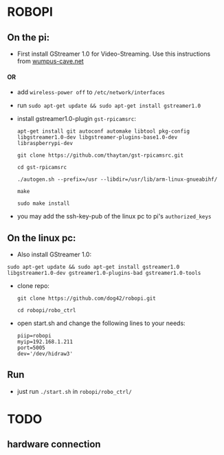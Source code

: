 # ROBOPI

## On the pi:


* First install GStreamer 1.0 for Video-Streaming. Use this instructions from [wumpus-cave.net](http://www.wumpus-cave.net/2015/11/06/low-latency-fpv-streaming-with-the-raspberry-pi/)

#### OR

* add `wireless-power off` to `/etc/network/interfaces`

* run `sudo apt-get update && sudo apt-get install gstreamer1.0`

* install gstreamer1.0-plugin `gst-rpicamsrc`: 

	```apt-get install git autoconf automake libtool pkg-config libgstreamer1.0-dev libgstreamer-plugins-base1.0-dev libraspberrypi-dev```

	`git clone https://github.com/thaytan/gst-rpicamsrc.git`

	`cd gst-rpicamsrc`

	```./autogen.sh --prefix=/usr --libdir=/usr/lib/arm-linux-gnueabihf/```

	```make```

	```sudo make install```

* you may add the ssh-key-pub of the linux pc to pi's `authorized_keys`

	



## On the linux pc:



* Also install GStreamer 1.0:

 `sudo apt-get update && sudo apt-get install gstreamer1.0 libgstreamer1.0-dev gstreamer1.0-plugins-bad gstreamer1.0-tools`

* clone repo:

	`git clone https://github.com/dog42/robopi.git`

	`cd robopi/robo_ctrl`

* open start.sh and change the following lines to your needs:
	```
	piip=robopi
	myip=192.168.1.211
	port=5005
	dev='/dev/hidraw3'
	```

## Run

* just run `./start.sh` in `robopi/robo_ctrl/`

# TODO
## hardware connection











